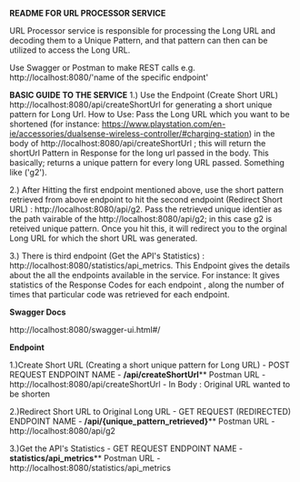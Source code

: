 **README FOR URL PROCESSOR SERVICE**

URL Processor service is responsible for processing the Long URL and decoding them to a Unique
Pattern, and that pattern can then can be utilized to access the Long URL.

Use Swagger or Postman to make REST calls e.g. http://localhost:8080/'name of the specific endpoint'

**BASIC GUIDE TO THE SERVICE**
1.) Use the Endpoint (Create Short URL) http://localhost:8080/api/createShortUrl for generating a 
short unique pattern for Long Url.
How to Use: Pass the Long URL which you want to be shortened 
(for instance: https://www.playstation.com/en-ie/accessories/dualsense-wireless-controller/#charging-station)
in the body of http://localhost:8080/api/createShortUrl ; this will return the shortUrl Pattern in Response 
for the long url passed in the body.
This basically; returns a unique pattern for every long URL passed. Something like ('g2').

2.) After Hitting the first endpoint mentioned above, use the short pattern retrieved from above
endpoint to hit the second endpoint (Redirect Short URL)  : http://localhost:8080/api/g2. Pass the
retrieved unique identier as the path vairable of the http://localhost:8080/api/g2; in this case
g2 is reteived unique pattern.
Once you hit this, it will redirect you to the orginal Long URL for which the short URL was generated. 

3.) There is third endpoint (Get the API's Statistics) : http://localhost:8080/statistics/api_metrics.
This Endpoint gives the  details about the all the endpoints available in the service.
For instance: It gives statistics of the Response Codes for each endpoint , along the number of times
that particular code was retrieved for each endpoint.

**Swagger Docs**

http://localhost:8080/swagger-ui.html#/

**Endpoint**

1.)Create Short URL (Creating a short unique pattern for Long URL)  - POST REQUEST
ENDPOINT NAME - **/api/createShortUrl****
Postman URL - http://localhost:8080/api/createShortUrl - In Body : Original URL wanted to be shorten

2.)Redirect Short URL to Original Long URL  - GET REQUEST (REDIRECTED)
ENDPOINT NAME - **/api/{unique_pattern_retrieved}****
Postman URL - http://localhost:8080/api/g2

3.)Get the API's Statistics - GET REQUEST
ENDPOINT NAME - **statistics/api_metrics****
Postman URL - http://localhost:8080/statistics/api_metrics

